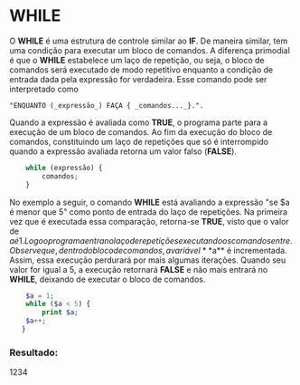 # WHILE

O **WHILE** é uma estrutura de controle similar ao **IF**. De maneira similar, tem uma
condição para executar um bloco de comandos. A diferença primodial é que o 
**WHILE** estabelece um laço de repetição, ou seja, o bloco de comandos será
executado de modo repetitivo enquanto a condição de entrada dada pela expressão
for verdadeira. Esse comando pode ser interpretado como

    "ENQUANTO (_expressão_) FAÇA { _comandos..._}.".

Quando a expressão é avaliada como **TRUE**, o programa parte para a execução de um
bloco de comandos. Ao fim da execução do bloco de comandos, constituindo um laço
de repetições que só é  interrompido quando a expressão avaliada retorna um valor
falso (**FALSE**).

```php
    while (expressão) {
        comandos;
    } 
```

No exemplo a seguir, o comando **WHILE** está avaliando a expressão 
"se $a é menor que 5" como ponto de entrada do laço de repetições. 
Na primeira vez que é executada essa comparação, retorna-se **TRUE**, 
visto que o valor de $a é 1. Logo o programa entra no laço de repetições 
executando os comandos entre { }. Observe que, dentro do bloco de comandos,
a variável **$a** é incrementada. Assim, essa execução perdurará por mais
algumas iterações. Quando seu valor for igual a 5, a execução retornará 
**FALSE** e não mais entrará no **WHILE**, deixando de executar o bloco
de comandos.

```php
    $a = 1;
    while ($a < 5) {
   	    print $a;
   	$a++;
   }
```   
### Resultado: 
1234


